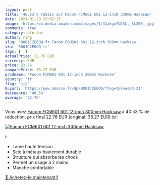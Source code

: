 ```yaml
---
layout: post
title: '40.53 % rabais sur Facom FCM601 601 12-inch 300mm Hacksaw'
date: 2021-01-29 23:52:13
image: 'https://m.media-amazon.com/images/I/31akgoYUD5L._SL200_.jpg'
comments: true
category: ofertas
author: ring
slug: 'B001C2E6OQ-fr Facom FCM601 601 12-inch 300mm Hacksaw'
sku: 'B001C2E6OQ-fr'
tags: [  ]
actualPrice: 22.76 EUR
currency: EUR
price: 22.76
comparePrice: 38.27 EUR
prodname: 'Facom FCM601 601 12-inch 300mm Hacksaw'
country: 'fr'
flag: '🇫🇷'
buyurl: 'https://www.amazon.fr/dp/B001C2E6OQ/?tag=tolees0d-21'
descuento: '40.53'
average: '22.76'
---
```


Vous avez [Facom FCM601 601 12-inch 300mm Hacksaw](https://www.amazon.fr/dp/B001C2E6OQ/?tag=tolees0d-21)  à  40.53 % de réduction, prix final  22.76 EUR (original: 38.27 EUR) ici:

[![Facom FCM601 601 12-inch 300mm Hacksaw](https://m.media-amazon.com/images/I/31akgoYUD5L._SL200_.jpg)](https://www.amazon.fr/dp/B001C2E6OQ/?tag=tolees0d-21)

ℹ️:

- Lame haute tension
- Scie à métaux hautement durable
- Structure qui absorbe les chocs
- Permet un usage à 2 mains
- Manche confortable

[🛒 Achetez-le maintenant!!](https://www.amazon.fr/dp/B001C2E6OQ/?tag=tolees0d-21)
